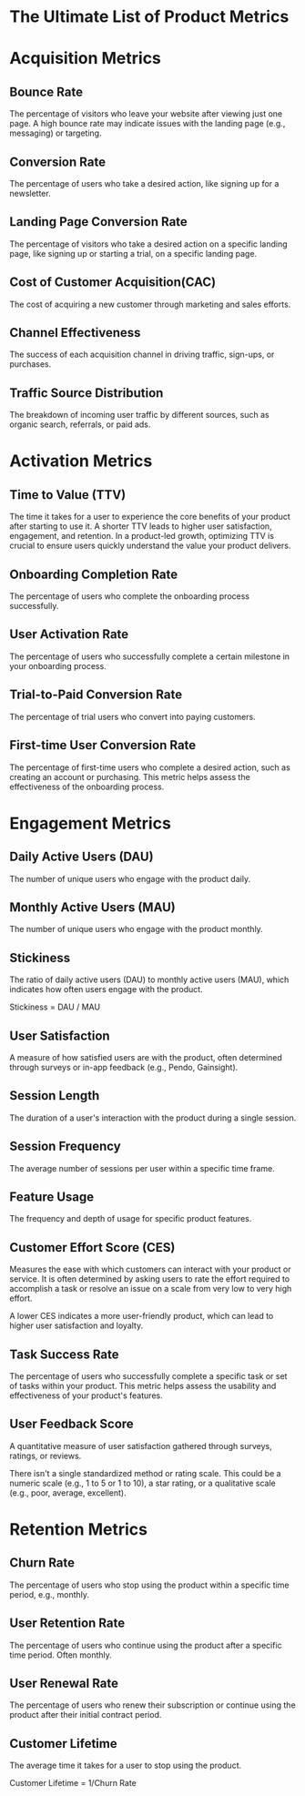 # The Ultimate List of Product Metrics

# Acquisition Metrics

## Bounce Rate

The percentage of visitors who leave your website after viewing just one page. A high bounce rate may indicate issues with the landing page (e.g., messaging) or targeting.

## Conversion Rate

The percentage of users who take a desired action, like signing up for a newsletter.

## Landing Page Conversion Rate

The percentage of visitors who take a desired action on a specific landing page, like signing up or starting a trial, on a specific landing page.

## Cost of Customer Acquisition(CAC)

The cost of acquiring a new customer through marketing and sales efforts.

## Channel Effectiveness

The success of each acquisition channel in driving traffic, sign-ups, or purchases.

## Traffic Source Distribution

The breakdown of incoming user traffic by different sources, such as organic search, referrals, or paid ads.

# Activation Metrics

## Time to Value (TTV)

The time it takes for a user to experience the core benefits of your product after starting to use it. A shorter TTV leads to higher user satisfaction, engagement, and retention. In a product-led growth, optimizing TTV is crucial to ensure users quickly understand the value your product delivers.

## Onboarding Completion Rate

The percentage of users who complete the onboarding process successfully.

## User Activation Rate

The percentage of users who successfully complete a certain milestone in your onboarding process.

## Trial-to-Paid Conversion Rate

The percentage of trial users who convert into paying customers.

## First-time User Conversion Rate

The percentage of first-time users who complete a desired action, such as creating an account or purchasing. This metric helps assess the effectiveness of the onboarding process.

# Engagement Metrics

## Daily Active Users (DAU)

The number of unique users who engage with the product daily.

## Monthly Active Users (MAU)

The number of unique users who engage with the product monthly.

## Stickiness

The ratio of daily active users (DAU) to monthly active users (MAU), which indicates how often users engage with the product.

Stickiness = DAU / MAU

## User Satisfaction

A measure of how satisfied users are with the product, often determined through surveys or in-app feedback (e.g., Pendo, Gainsight).

## Session Length

The duration of a user's interaction with the product during a single session.

## Session Frequency

The average number of sessions per user within a specific time frame.

## Feature Usage

The frequency and depth of usage for specific product features.

## Customer Effort Score (CES)

Measures the ease with which customers can interact with your product or service. It is often determined by asking users to rate the effort required to accomplish a task or resolve an issue on a scale from very low to very high effort.

A lower CES indicates a more user-friendly product, which can lead to higher user satisfaction and loyalty.

## Task Success Rate

The percentage of users who successfully complete a specific task or set of tasks within your product. This metric helps assess the usability and effectiveness of your product's features.

## User Feedback Score

A quantitative measure of user satisfaction gathered through surveys, ratings, or reviews.

There isn't a single standardized method or rating scale. This could be a numeric scale (e.g., 1 to 5 or 1 to 10), a star rating, or a qualitative scale (e.g., poor, average, excellent).

# Retention Metrics

## Churn Rate

The percentage of users who stop using the product within a specific time period, e.g., monthly.

## User Retention Rate

The percentage of users who continue using the product after a specific time period. Often monthly.

## User Renewal Rate

The percentage of users who renew their subscription or continue using the product after their initial contract period.

## Customer Lifetime

The average time it takes for a user to stop using the product.

Customer Lifetime = 1/Churn Rate
